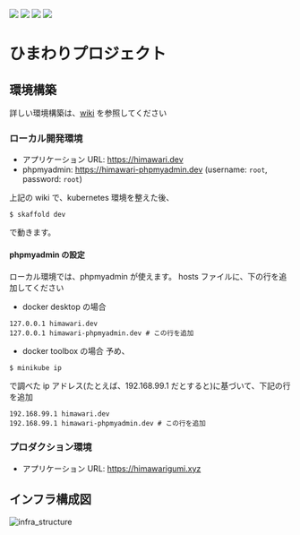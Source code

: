 ![](https://github.com/YoshijiFujiwara/himawari-project/workflows/deploy-client/badge.svg)
![](https://github.com/YoshijiFujiwara/himawari-project/workflows/deploy-node/badge.svg)
![](https://github.com/YoshijiFujiwara/himawari-project/workflows/test-client/badge.svg)
![](https://github.com/YoshijiFujiwara/himawari-project/workflows/test-node/badge.svg)

# ひまわりプロジェクト

## 環境構築

詳しい環境構築は、[wiki](https://github.com/YoshijiFujiwara/himawari-project/wiki) を参照してください

### ローカル開発環境

- アプリケーション URL: https://himawari.dev
- phpmyadmin: https://himawari-phpmyadmin.dev (username: `root`, password: `root`)

上記の wiki で、kubernetes 環境を整えた後、

```
$ skaffold dev
```

で動きます。

#### phpmyadmin の設定

ローカル環境では、phpmyadmin が使えます。
hosts ファイルに、下の行を追加してください

- docker desktop の場合

```
127.0.0.1 himawari.dev
127.0.0.1 himawari-phpmyadmin.dev # この行を追加
```

- docker toolbox の場合
  予め、

```
$ minikube ip
```

で調べた ip アドレス(たとえば、192.168.99.1 だとすると)に基づいて、下記の行を追加

```
192.168.99.1 himawari.dev
192.168.99.1 himawari-phpmyadmin.dev # この行を追加
```

### プロダクション環境

- アプリケーション URL: https://himawarigumi.xyz

## インフラ構成図

![infra_structure](https://user-images.githubusercontent.com/35862303/82797210-bc134180-9eb1-11ea-88d6-f0bb8c56f833.jpg)
